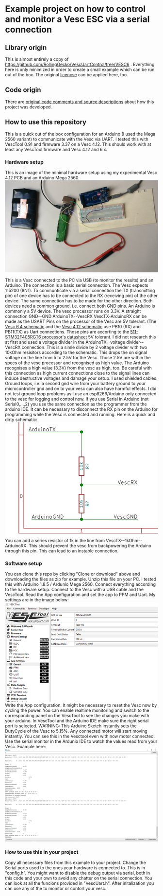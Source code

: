 Example project on how to control and monitor a Vesc ESC via a serial connection
=============

## Library origin

This is almost entirely a copy of https://github.com/RollingGecko/VescUartControl/tree/VESC6 .
Everything here is only minimized in order to create a small example which can be run out of the box.
The original [licencse](LICENSE.md) can be applied here, too.

## Code origin

There are [original code comments and source descriptions](codeandsourcedescription.md) about how this project was developed.

## How to use this repository

This is a quick out of the box configuration for an Arduino (I used the Mega 2560 variant) to communicate with the Vesc via UART. I tested this with VescTool 0.91 and firmware 3.37 on a Vesc 4.12. This should work with at least any VescTool firmware and Vesc 4.12 and 6.x.

### Hardware setup

This is an image of the minimal hardware setup using my experimental Vesc 4.12 PCB and an Arduino Mega 2560.
![Vesc 4.12 PCB and an Arduino Mega 2560 connections](Setup.JPG)

This is a Vesc connected to the PC via USB (to monitor the results) and an Arduino. The connection is a basic serial connection. The Vesc expects 115200 (8N1). To communticate via a serial connection the TX (transmitting pin) of one device has to be connected to the RX (receiving pin) of the other device. The same connection has to be made for the other direction. Both devices need a common ground, i.e. connect both GND pins.
An Arduino is commonly a 5V device. The vesc processor runs on 3.3V. A straight connection GND--GND ArduinoTX--VescRX VescTX-ArduinoRX can be made as the USART Pins on the processor of the Vesc are 5V tolerant. (The [Vesc 6.4 schematic](https://vesc-project.com/sites/default/files/Benjamin%20Posts/VESC_6.pdf) and the [Vesc 4.12 schematic](https://github.com/vedderb/bldc-hardware) use PB10 (RX) and PB11(TX) as Uart connections. Those pins are accorting to the [511-STM32F405RGT6 processor's datasheet](https://www.mouser.de/datasheet/2/389/stm32f405rg-956214.pdf) 5V tolerant.
I did not research this at first and used a voltage divider in the ArduinoTX--voltage divider--VescRX connection. This is a simle divide by 2 voltage divider with two 10kOhm resisitors according to the schematic. This drops the on signal voltage on the line from 5 to 2.5V for the Vesc. Those 2.5V are within the specs of the vesc processor and recognised as high value. The Arduino recognises a high value (3.3V) from the vesc as high, too.
Be careful with this connection as high current connections close to the signal lines can induce destructive voltages and damage your setup. I used shielded cables. Ground loops, i.e. a second gnd wire from your battery ground to your microcontroller gnd and on to your vesc can also have harmful effects. I did not test ground loop problems as I use an esp8266/Arduino only connected to the vesc for logging and control now.
If you use Serial in Arduino (not Serial0,...,2) you use the same connection as the programmer from the arduino IDE. It can be necessary to disconnect the RX pin on the Arduino for programming while the Vesc is connected and running.
Here is a quick and dirty schematic:
![Vesc 4.12 PCB and an Arduino Mega 2560 connections](vescarduischematic.png)
You can add a series resistor of 1k in the line from VescTX--1kOhm--ArduinoRX. This should prevent the vesc from backpowering the Arduino through this pin. This can lead to an instable connection.

### Software setup

You can clone this repo by clicking "Clone or download" above and downloading the files as zip for example.
Unzip this file on your PC. I tested this with Arduino 1.8.5 / Ardunio Mega 2560. Connect everything according to the hardware setup.
Connect to the Vesc with a USB cable and the VescTool. Read the App configuration and set the app to PPM and Uart. My settings are in the image below:
![Vesctoolsettings](appsettingsvesc.PNG)
Write the App configuration. It might be necessary to reset the Vesc now by cycling the power.
You can enable realtime monitoring and switch to the corresponding panel on the VescTool to see the changes you make with your arduino.
In VescTool and the Arduino IDE make sure the right serial port is selected.
WARNING: This Arduino Sketch instantly sets the DutyCycle of the Vesc to 5.15%. Any connected motor will start moving instantly. You can see this in the Vesctool even with now motor connected.
Use the serial monitor in the Ardunio IDE to watch the values read from your Vesc.
Example here:
![serial monitor with everything working](serialmon.PNG)

### How to use this in your project

Copy all necessary files from this example to your project.
Change the Serial ports used to the ones your hardware is connected to. This is in "config.h".
You might want to disable the debug output via serial, both in this code and your own to avoid any chatter on the serial connection.
You can look at all the funcions provided in "VescUart.h". After initalization you can use any of the to monitor or contorl your vesc.


